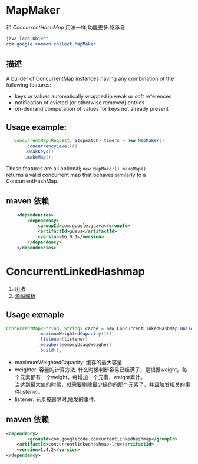 # MapMaker
和 *ConcurrentHashMap* 用法一样,功能更多.继承自
```java
java.lang.Object
com.google.common.collect.MapMaker
```
## 描述
A builder of ConcurrentMap instances having any combination of the following features:
* keys or values automatically wrapped in weak or soft references
* notification of evicted (or otherwise removed) entries
* on-demand computation of values for keys not already present

## Usage example:
```java
   ConcurrentMap<Request, Stopwatch> timers = new MapMaker()
       .concurrencyLevel(4)
       .weakKeys()
       .makeMap();  
```     
These features are all optional; `new MapMaker().makeMap()` \
returns a valid concurrent map that behaves similarly to a ConcurrentHashMap.

## maven 依赖
```xml
    <dependencies>
        <dependency>
            <groupId>com.google.guava</groupId>
            <artifactId>guava</artifactId>
            <version>16.0.1</version>
        </dependency>
    </dependencies>
```


# ConcurrentLinkedHashmap
1. [用法](https://code.google.com/p/concurrentlinkedhashmap/wiki/ExampleUsage)
2. [源码解析](http://janeky.iteye.com/blog/1534352)

## Usage exmaple
```java
ConcurrentMap<String, String> cache = new ConcurrentLinkedHashMap.Builder<String, String>()
            .maximumWeightedCapacity(10)
            .listener(listener)
            .weigher(memoryUsageWeigher)
            .build();
```
* maximumWeightedCapacity: 缓存的最大容量
* weighter: 容量的计算方法. 什么时候判断容易已经满了，是根据weight。每个元素都有一个weight，每增加一个元素，weight累计。\
当达到最大值的时候，就需要剔除最少操作的那个元素了，并且触发相关的事件listener。
* listener: 元素被删除时,触发的事件.

## maven 依赖
```xml
<dependency>
		<groupId>com.googlecode.concurrentlinkedhashmap</groupId>
    <artifactId>concurrentlinkedhashmap-lru</artifactId>
    <version>1.4.2</version>
</dependency>
```